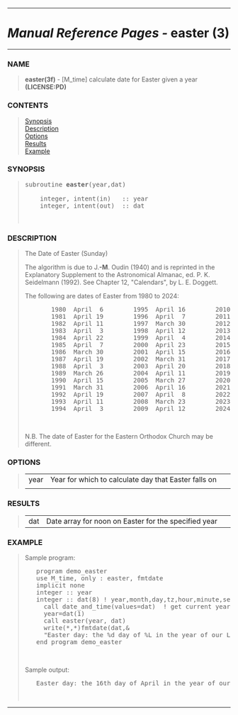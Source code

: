 <?
<body>
  <a name="top" id="top"></a>
  <div id="Container">
    <div id="Content">
      <div class="c20">
        <hr />
        <h1><i>Manual Reference Pages -</i> easter (3)</h1>
        <hr />
      </div><a name="0"></a>
      <h3><a name="0">NAME</a></h3>
      <blockquote>
        <b>easter(3f)</b> - [M_time] calculate date for Easter given a year <b>(LICENSE:PD)</b>
      </blockquote><a name="contents" id="contents"></a>
      <h3>CONTENTS</h3>
      <blockquote>
        <a href="#1">Synopsis</a><br />
        <a href="#2">Description</a><br />
        <a href="#3">Options</a><br />
        <a href="#4">Results</a><br />
        <a href="#5">Example</a><br />
      </blockquote><a name="6"></a>
      <h3><a name="6">SYNOPSIS</a></h3>
      <blockquote>
        <pre>
subroutine <b>easter</b>(year,dat)
<br />    integer, intent(in)   :: year
    integer, intent(out)  :: dat
<br />
</pre>
      </blockquote><a name="2"></a>
      <h3><a name="2">DESCRIPTION</a></h3>
      <blockquote>
        The Date of Easter (Sunday)
        <p>The algorithm is due to J.<b>-M</b>. Oudin (1940) and is reprinted in the Explanatory Supplement to the Astronomical Almanac, ed. P. K.
        Seidelmann (1992). See Chapter 12, "Calendars", by L. E. Doggett.</p>
        <p>The following are dates of Easter from 1980 to 2024:</p>
        <pre>
       1980  April  6        1995  April 16        2010  April  4
       1981  April 19        1996  April  7        2011  April 24
       1982  April 11        1997  March 30        2012  April  8
       1983  April  3        1998  April 12        2013  March 31
       1984  April 22        1999  April  4        2014  April 20
       1985  April  7        2000  April 23        2015  April  5
       1986  March 30        2001  April 15        2016  March 27
       1987  April 19        2002  March 31        2017  April 16
       1988  April  3        2003  April 20        2018  April  1
       1989  March 26        2004  April 11        2019  April 21
       1990  April 15        2005  March 27        2020  April 12
       1991  March 31        2006  April 16        2021  April  4
       1992  April 19        2007  April  8        2022  April 17
       1993  April 11        2008  March 23        2023  April  9
       1994  April  3        2009  April 12        2024  March 31
<br />
</pre>N.B. The date of Easter for the Eastern Orthodox Church may be different.
      </blockquote><a name="3"></a>
      <h3><a name="3">OPTIONS</a></h3>
      <blockquote>
        <table cellpadding="3">
          <tr valign="top">
            <td class="c21" width="6%" nowrap="nowrap">year</td>
            <td valign="bottom">Year for which to calculate day that Easter falls on</td>
          </tr>
          <tr>
            <td></td>
          </tr>
        </table>
      </blockquote><a name="4"></a>
      <h3><a name="4">RESULTS</a></h3>
      <blockquote>
        <table cellpadding="3">
          <tr valign="top">
            <td class="c21" width="6%" nowrap="nowrap">dat</td>
            <td valign="bottom">Date array for noon on Easter for the specified year</td>
          </tr>
        </table>
      </blockquote><a name="5"></a>
      <h3><a name="5">EXAMPLE</a></h3>
      <blockquote>
        <p>Sample program:</p>
        <pre>
   program demo_easter
   use M_time, only : easter, fmtdate
   implicit none
   integer :: year
   integer :: dat(8) ! year,month,day,tz,hour,minute,second,millisecond
     call date_and_time(values=dat)  ! get current year
     year=dat(1)
     call easter(year, dat)
     write(*,*)fmtdate(dat,&amp;
     "Easter day: the %d day of %L in the year of our Lord %Y")
   end program demo_easter
<br />
</pre>Sample output:
        <pre>
   Easter day: the 16th day of April in the year of our Lord 2017
<br />
</pre>
      </blockquote>
      <hr />
    </div>
  </div>
</body>
